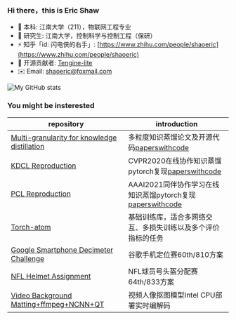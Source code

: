 ### Hi there，this is **Eric Shaw**

- :school: 本科: 江南大学（211），物联网工程专业
- :school: 研究生: 江南大学，控制科学与控制工程（保研）
- ⚡ 知乎「id: 闪电侠的右手」: [https://www.zhihu.com/people/shaoeric](https://www.zhihu.com/people/shaoeric)
- :rocket: 开源贡献者: [Tengine-lite](https://github.com/shaoeric/Tengine)
- ✉️ Email: [shaoeric@foxmail.com](mailto:shaoeric@foxmail.com)

![My GitHub stats](https://github-readme-stats.vercel.app/api?username=shaoeric&count_private=true&show_icons=true)

### You might be insterested

| repository                                                   | introduction                                                 |
| ------------------------------------------------------------ | ------------------------------------------------------------ |
| [Multi-granularity for knowledge distillation](https://github.com/shaoeric/multi-granularity-distillation) | 多粒度知识蒸馏论文及开源代码[paperswithcode](https://paperswithcode.com/paper/multi-granularity-for-knowledge-distillation)|
| [KDCL Reproduction](https://github.com/shaoeric/Online-Knowledge-Distillation-via-Collaborative-Learning) | CVPR2020在线协作知识蒸馏pytorch复现[paperswithcode](https://paperswithcode.com/paper/online-knowledge-distillation-via) |
| [PCL Reproduction](https://github.com/shaoeric/Peer-Collaborative-Learning-for-Online-Knowledge-Distillation)| AAAI2021同伴协作学习在线知识蒸馏pytorch复现[paperswithcode](https://paperswithcode.com/paper/peer-collaborative-learning-for-online)|
| [Torch-atom](https://github.com/shaoeric/torch-atom)| 基础训练库，适合多网络交互、多损失训练以及多个评价指标的任务|
| [Google Smartphone Decimeter Challenge](https://github.com/shaoeric/GSDC) | 谷歌手机定位赛60th/810方案|
| [NFL Helmet Assignment](https://github.com/shaoeric/kaggle-NLF-helmet-assignment) | NFL球员号头盔分配赛64th/833方案 |
| [Video Background Matting+ffmpeg+NCNN+QT](https://github.com/shaoeric/VideoBackgroundMatting) | 视频人像抠图模型Intel CPU部署实时编解码|
